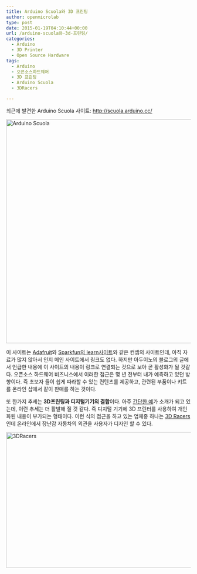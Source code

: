 ```yaml
---
title: Arduino Scuola와 3D 프린팅
author: openmicrolab
type: post
date: 2015-01-19T04:10:44+00:00
url: /arduino-scuola와-3d-프린팅/
categories:
  - Arduino
  - 3D Printer
  - Open Source Hardware
tags:
  - Arduino
  - 오픈소스하드웨어
  - 3D 프린팅
  - Arduino Scuola
  - 3DRacers

---
```

최근에 발견한 Arduino Scuola 사이트: <a href="http://scuola.arduino.cc/" target="_blank">http://scuola.arduino.cc/</a>

<img loading="lazy" class="alignnone" src="http://openmicrolab.cdn2.cafe24.com/Arduino_Scuola.png" alt="Arduino Scuola" width="680" height="609" /> 

이 사이트는 <a href="https://learn.adafruit.com/guides/latest" target="_blank">Adafruit</a>와 <a href="https://learn.sparkfun.com/?_ga=1.96420316.1388457354.1418889582" target="_blank">Sparkfun의 learn사이트</a>와 같은 컨셉의 사이트인데, 아직 자료가 많지 않아서 인지 메인 사이트에서 링크도 없다. 하지만 아두이노의 블로그의 글에서 언급한 내용에 이 사이트의 내용이 링크로 연결되는 것으로 보아 곧 활성화가 될 것같다. 오픈소스 하드웨어 비즈니스에서 이러한 접근은 몇 년 전부터 내가 예측하고 있던 방향이다. 즉 초보자 들이 쉽게 따라할 수 있는 컨텐츠를 제공하고, 관련된 부품이나 키트를 온라인 샵에서 같이 판매를 하는 것이다.

또 한가지 추세는 **3D프린팅과 디지털기기의 결합**이다. 아주 <a href="http://scuola.arduino.cc/courses/lessons/cover/gQ7noDN" target="_blank">간단한 예</a>가 소개가 되고 있는데, 이런 추세는 더 활발해 질 것 같다. 즉 디지털 기기에 3D 프린터를 사용하여 개인화된 내용이 부가되는 형태이다. 이런 식의 접근을 하고 있는 업체중 하나는 <a href="http://www.3dracers.com/" target="_blank">3D Racers</a>인데 온라인에서 장난감 자동차의 외관을 사용자가 디자인 할 수 있다.

<img loading="lazy" class="alignnone" src="http://openmicrolab.cdn2.cafe24.com/3DRacers.png" alt="3DRacers" width="709" height="369" />